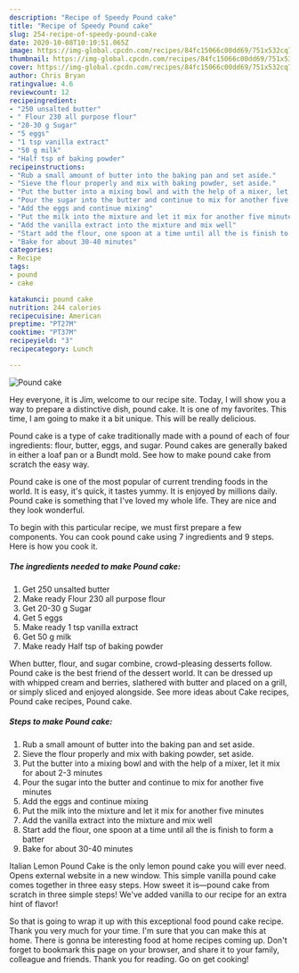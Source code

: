 ```yaml
---
description: "Recipe of Speedy Pound cake"
title: "Recipe of Speedy Pound cake"
slug: 254-recipe-of-speedy-pound-cake
date: 2020-10-08T10:10:51.065Z
image: https://img-global.cpcdn.com/recipes/84fc15066c00dd69/751x532cq70/pound-cake-recipe-main-photo.jpg
thumbnail: https://img-global.cpcdn.com/recipes/84fc15066c00dd69/751x532cq70/pound-cake-recipe-main-photo.jpg
cover: https://img-global.cpcdn.com/recipes/84fc15066c00dd69/751x532cq70/pound-cake-recipe-main-photo.jpg
author: Chris Bryan
ratingvalue: 4.6
reviewcount: 12
recipeingredient:
- "250 unsalted butter"
- " Flour 230 all purpose flour"
- "20-30 g Sugar"
- "5 eggs"
- "1 tsp vanilla extract"
- "50 g milk"
- "Half tsp of baking powder"
recipeinstructions:
- "Rub a small amount of butter into the baking pan and set aside."
- "Sieve the flour properly and mix with baking powder, set aside."
- "Put the butter into a mixing bowl and with the help of a mixer, let it mix for about 2-3 minutes"
- "Pour the sugar into the butter and continue to mix for another five minutes"
- "Add the eggs and continue mixing"
- "Put the milk into the mixture and let it mix for another five minutes"
- "Add the vanilla extract into the mixture and mix well"
- "Start add the flour, one spoon at a time until all the is finish to form a batter"
- "Bake for about 30-40 minutes"
categories:
- Recipe
tags:
- pound
- cake

katakunci: pound cake 
nutrition: 244 calories
recipecuisine: American
preptime: "PT27M"
cooktime: "PT37M"
recipeyield: "3"
recipecategory: Lunch

---
```



![Pound cake](https://img-global.cpcdn.com/recipes/84fc15066c00dd69/751x532cq70/pound-cake-recipe-main-photo.jpg)

Hey everyone, it is Jim, welcome to our recipe site. Today, I will show you a way to prepare a distinctive dish, pound cake. It is one of my favorites. This time, I am going to make it a bit unique. This will be really delicious.

Pound cake is a type of cake traditionally made with a pound of each of four ingredients: flour, butter, eggs, and sugar. Pound cakes are generally baked in either a loaf pan or a Bundt mold. See how to make pound cake from scratch the easy way.

Pound cake is one of the most popular of current trending foods in the world. It is easy, it's quick, it tastes yummy. It is enjoyed by millions daily. Pound cake is something that I've loved my whole life. They are nice and they look wonderful.


To begin with this particular recipe, we must first prepare a few components. You can cook pound cake using 7 ingredients and 9 steps. Here is how you cook it.

<!--inarticleads1-->

##### The ingredients needed to make Pound cake:

1. Get 250 unsalted butter
1. Make ready  Flour 230 all purpose flour
1. Get 20-30 g Sugar
1. Get 5 eggs
1. Make ready 1 tsp vanilla extract
1. Get 50 g milk
1. Make ready Half tsp of baking powder


When butter, flour, and sugar combine, crowd-pleasing desserts follow. Pound cake is the best friend of the dessert world. It can be dressed up with whipped cream and berries, slathered with butter and placed on a grill, or simply sliced and enjoyed alongside. See more ideas about Cake recipes, Pound cake recipes, Pound cake. 

<!--inarticleads2-->

##### Steps to make Pound cake:

1. Rub a small amount of butter into the baking pan and set aside.
1. Sieve the flour properly and mix with baking powder, set aside.
1. Put the butter into a mixing bowl and with the help of a mixer, let it mix for about 2-3 minutes
1. Pour the sugar into the butter and continue to mix for another five minutes
1. Add the eggs and continue mixing
1. Put the milk into the mixture and let it mix for another five minutes
1. Add the vanilla extract into the mixture and mix well
1. Start add the flour, one spoon at a time until all the is finish to form a batter
1. Bake for about 30-40 minutes


Italian Lemon Pound Cake is the only lemon pound cake you will ever need. Opens external website in a new window. This simple vanilla pound cake comes together in three easy steps. How sweet it is—pound cake from scratch in three simple steps! We&#39;ve added vanilla to our recipe for an extra hint of flavor! 

So that is going to wrap it up with this exceptional food pound cake recipe. Thank you very much for your time. I'm sure that you can make this at home. There is gonna be interesting food at home recipes coming up. Don't forget to bookmark this page on your browser, and share it to your family, colleague and friends. Thank you for reading. Go on get cooking!
